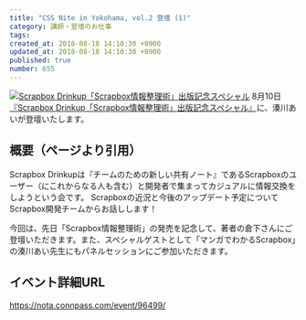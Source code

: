 ```yaml
---
title: "CSS Nite in Yokohama, vol.2 登壇 (1)"
category: 講師・登壇のお仕事
tags: 
created_at: 2018-08-10 14:10:30 +0900
updated_at: 2018-08-10 14:10:30 +0900
published: true
number: 655
---
```




[![Scrapbox Drinkup「Scrapbox情報整理術」出版記念スペシャル](https://gyazo.com/da9d651d619e9553fa0f1d2b219135d8.png)](https://nota.connpass.com/event/96499/)
8月10日 [『Scrapbox Drinkup「Scrapbox情報整理術」出版記念スペシャル』](https://nota.connpass.com/event/96499/)に、湊川あいが登壇いたします。

## 概要（ページより引用）
Scrapbox Drinkupは『チームのための新しい共有ノート』であるScrapboxのユーザー（にこれからなる人も含む）と開発者で集まってカジュアルに情報交換をしようという会です。
Scrapboxの近況と今後のアップデート予定についてScrapbox開発チームからお話しします！

今回は、先日「Scrapbox情報整理術」の発売を記念して、著者の倉下さんにご登壇いただきます。また、スペシャルゲストとして「マンガでわかるScrapbox」の湊川あい先生にもパネルセッションにご参加いただきます。

## イベント詳細URL
https://nota.connpass.com/event/96499/
